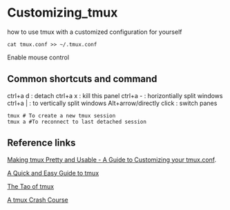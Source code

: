 # Customizing_tmux
how to use tmux with a customized configuration for yourself

    cat tmux.conf >> ~/.tmux.conf

 Enable mouse control
 
## Common shortcuts and command

   ctrl+a d : detach
   ctrl+a x  : kill this panel
   ctrl+a -  : horizontially split windows
   ctrl+a | : to vertically split windows
   Alt+arrow/directly click : switch panes
   
    tmux # To create a new tmux session
    tmux a #To reconnect to last detached session 


## Reference links
[Making tmux Pretty and Usable - A Guide to Customizing your tmux.conf](https://www.hamvocke.com/blog/a-guide-to-customizing-your-tmux-conf/ "With a Title"). 

[A Quick and Easy Guide to tmux](https://www.hamvocke.com/blog/a-quick-and-easy-guide-to-tmux/)

[The Tao of tmux](https://leanpub.com/the-tao-of-tmux/read)

[A tmux Crash Course](https://thoughtbot.com/blog/a-tmux-crash-course)
